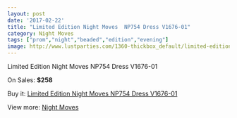 ```yaml
---
layout: post
date: '2017-02-22'
title: "Limited Edition Night Moves  NP754 Dress V1676-01"
category: Night Moves
tags: ["prom","night","beaded","edition","evening"]
image: http://www.lustparties.com/1360-thickbox_default/limited-edition-night-moves-np754-dress-v1676-01.jpg
---
```

Limited Edition Night Moves  NP754 Dress V1676-01

On Sales: **$258**
<a href="https://www.lustparties.com/en/night-moves/435-limited-edition-night-moves-np754-dress-v1676-01.html"><amp-img layout="responsive" width="600" height="600" src="//www.lustparties.com/1360-thickbox_default/limited-edition-night-moves-np754-dress-v1676-01.jpg" alt="Limited Edition Night Moves  NP754 Dress V1676-01 0" /></a>

Buy it: [Limited Edition Night Moves  NP754 Dress V1676-01](https://www.lustparties.com/en/night-moves/435-limited-edition-night-moves-np754-dress-v1676-01.html "Limited Edition Night Moves  NP754 Dress V1676-01")

View more: [Night Moves](https://www.lustparties.com/en/3-night-moves "Night Moves")